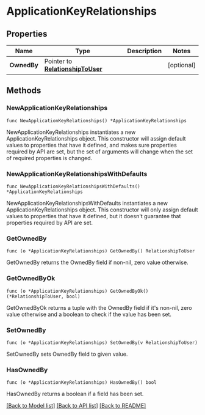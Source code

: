 # ApplicationKeyRelationships

## Properties

Name | Type | Description | Notes
---- | ---- | ----------- | ------
**OwnedBy** | Pointer to [**RelationshipToUser**](RelationshipToUser.md) |  | [optional] 

## Methods

### NewApplicationKeyRelationships

`func NewApplicationKeyRelationships() *ApplicationKeyRelationships`

NewApplicationKeyRelationships instantiates a new ApplicationKeyRelationships object.
This constructor will assign default values to properties that have it defined,
and makes sure properties required by API are set, but the set of arguments
will change when the set of required properties is changed.

### NewApplicationKeyRelationshipsWithDefaults

`func NewApplicationKeyRelationshipsWithDefaults() *ApplicationKeyRelationships`

NewApplicationKeyRelationshipsWithDefaults instantiates a new ApplicationKeyRelationships object.
This constructor will only assign default values to properties that have it defined,
but it doesn't guarantee that properties required by API are set.

### GetOwnedBy

`func (o *ApplicationKeyRelationships) GetOwnedBy() RelationshipToUser`

GetOwnedBy returns the OwnedBy field if non-nil, zero value otherwise.

### GetOwnedByOk

`func (o *ApplicationKeyRelationships) GetOwnedByOk() (*RelationshipToUser, bool)`

GetOwnedByOk returns a tuple with the OwnedBy field if it's non-nil, zero value otherwise
and a boolean to check if the value has been set.

### SetOwnedBy

`func (o *ApplicationKeyRelationships) SetOwnedBy(v RelationshipToUser)`

SetOwnedBy sets OwnedBy field to given value.

### HasOwnedBy

`func (o *ApplicationKeyRelationships) HasOwnedBy() bool`

HasOwnedBy returns a boolean if a field has been set.


[[Back to Model list]](../README.md#documentation-for-models) [[Back to API list]](../README.md#documentation-for-api-endpoints) [[Back to README]](../README.md)


